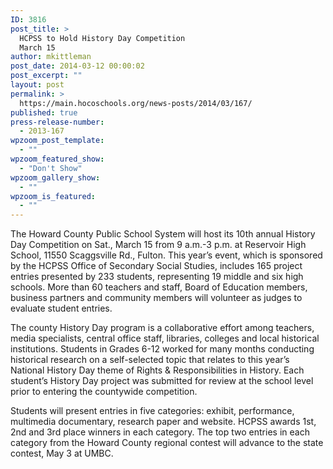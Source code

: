 ```yaml
---
ID: 3816
post_title: >
  HCPSS to Hold History Day Competition
  March 15
author: mkittleman
post_date: 2014-03-12 00:00:02
post_excerpt: ""
layout: post
permalink: >
  https://main.hocoschools.org/news-posts/2014/03/167/
published: true
press-release-number:
  - 2013-167
wpzoom_post_template:
  - ""
wpzoom_featured_show:
  - "Don't Show"
wpzoom_gallery_show:
  - ""
wpzoom_is_featured:
  - ""
---
```

The Howard County Public School System will host its 10th annual History Day Competition on Sat., March 15 from 9 a.m.-3 p.m. at Reservoir High School, 11550 Scaggsville Rd., Fulton. This year’s event, which is sponsored by the HCPSS Office of Secondary Social Studies, includes 165 project entries presented by 233 students, representing 19 middle and six high schools. More than 60 teachers and staff, Board of Education members, business partners and community members will volunteer as judges to evaluate student entries.

The county History Day program is a collaborative effort among teachers, media specialists, central office staff, libraries, colleges and local historical institutions. Students in Grades 6-12 worked for many months conducting historical research on a self-selected topic that relates to this year’s National History Day theme of Rights &amp; Responsibilities in History. Each student’s History Day project was submitted for review at the school level prior to entering the countywide competition.

Students will present entries in five categories: exhibit, performance, multimedia documentary, research paper and website. HCPSS awards 1st, 2nd and 3rd place winners in each category. The top two entries in each category from the Howard County regional contest will advance to the state contest, May 3 at UMBC.